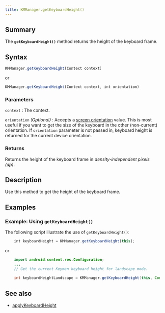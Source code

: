 ```yaml
---
title: KMManager.getKeyboardHeight()
---
```


## Summary

The **`getKeyboardHeight()`** method returns the height of the keyboard
frame.

## Syntax

``` javascript
KMManager.getKeyboardHeight(Context context)
```
or
``` javascript
KMManager.getKeyboardHeight(Context context, int orientation)
```

### Parameters

`context`
:   The context.

`orientation` _(Optional)_
: Accepts a [screen orientation](https://developer.android.com/training/multiscreen/screensizes#TaskUseOriQuali) value. This is most useful if you want to get the size of the keyboard in the other (non-current) orientation. If `orientation` parameter is not passed in, keyboard height is returned for the current device orientation.

### Returns

Returns the height of the keyboard frame in *density-independent pixels
(dp)*.

## Description

Use this method to get the height of the keyboard frame.

## Examples

### Example: Using `getKeyboardHeight()`

The following script illustrate the use of `getKeyboardHeight()`:

``` javascript
    int keyboardHeight = KMManager.getKeyboardHeight(this);
```
or
```java
    import android.content.res.Configuration;
    ...
    // Get the current Keyman keyboard height for landscape mode.
    
    int keyboardHeightLandscape = KMManager.getKeyboardHeight(this, Configuration.ORIENTATION_LANDSCAPE);
```

## See also

-   [applyKeyboardHeight](applyKeyboardHeight)
